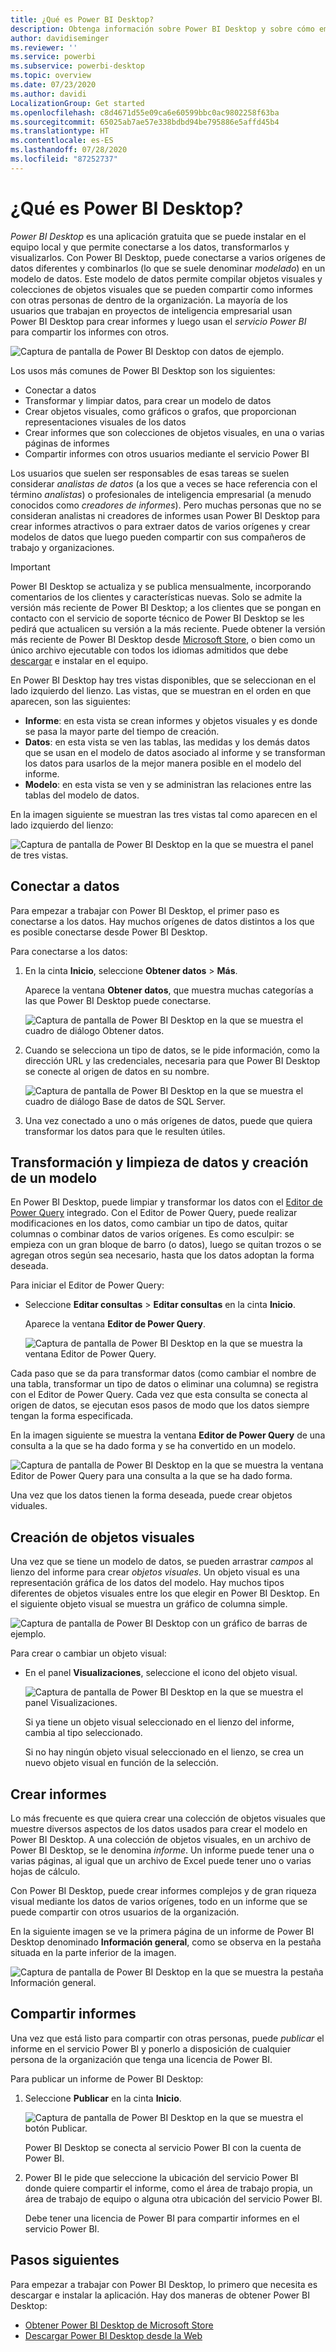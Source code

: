 ```yaml
---
title: ¿Qué es Power BI Desktop?
description: Obtenga información sobre Power BI Desktop y sobre cómo empezar a usarlo.
author: davidiseminger
ms.reviewer: ''
ms.service: powerbi
ms.subservice: powerbi-desktop
ms.topic: overview
ms.date: 07/23/2020
ms.author: davidi
LocalizationGroup: Get started
ms.openlocfilehash: c8d4671d55e09ca6e60599bbc0ac9802258f63ba
ms.sourcegitcommit: 65025ab7ae57e338bdbd94be795886e5affd45b4
ms.translationtype: HT
ms.contentlocale: es-ES
ms.lasthandoff: 07/28/2020
ms.locfileid: "87252737"
---
```

# <a name="what-is-power-bi-desktop"></a>¿Qué es Power BI Desktop?

*Power BI Desktop* es una aplicación gratuita que se puede instalar en el equipo local y que permite conectarse a los datos, transformarlos y visualizarlos. Con Power BI Desktop, puede conectarse a varios orígenes de datos diferentes y combinarlos (lo que se suele denominar *modelado*) en un modelo de datos. Este modelo de datos permite compilar objetos visuales y colecciones de objetos visuales que se pueden compartir como informes con otras personas de dentro de la organización. La mayoría de los usuarios que trabajan en proyectos de inteligencia empresarial usan Power BI Desktop para crear informes y luego usan el *servicio Power BI* para compartir los informes con otros.

![Captura de pantalla de Power BI Desktop con datos de ejemplo.](media/desktop-what-is-desktop/what-is-desktop_01.png)

Los usos más comunes de Power BI Desktop son los siguientes:

* Conectar a datos
* Transformar y limpiar datos, para crear un modelo de datos
* Crear objetos visuales, como gráficos o grafos, que proporcionan representaciones visuales de los datos
* Crear informes que son colecciones de objetos visuales, en una o varias páginas de informes
* Compartir informes con otros usuarios mediante el servicio Power BI

Los usuarios que suelen ser responsables de esas tareas se suelen considerar *analistas de datos* (a los que a veces se hace referencia con el término *analistas*) o profesionales de inteligencia empresarial (a menudo conocidos como *creadores de informes*). Pero muchas personas que no se consideran analistas ni creadores de informes usan Power BI Desktop para crear informes atractivos o para extraer datos de varios orígenes y crear modelos de datos que luego pueden compartir con sus compañeros de trabajo y organizaciones.


> [!IMPORTANT]
> Power BI Desktop se actualiza y se publica mensualmente, incorporando comentarios de los clientes y características nuevas. Solo se admite la versión más reciente de Power BI Desktop; a los clientes que se pongan en contacto con el servicio de soporte técnico de Power BI Desktop se les pedirá que actualicen su versión a la más reciente. Puede obtener la versión más reciente de Power BI Desktop desde [Microsoft Store](https://aka.ms/pbidesktopstore), o bien como un único archivo ejecutable con todos los idiomas admitidos que debe [descargar](https://www.microsoft.com/download/details.aspx?id=58494) e instalar en el equipo.


En Power BI Desktop hay tres vistas disponibles, que se seleccionan en el lado izquierdo del lienzo. Las vistas, que se muestran en el orden en que aparecen, son las siguientes:
* **Informe**: en esta vista se crean informes y objetos visuales y es donde se pasa la mayor parte del tiempo de creación.
* **Datos**: en esta vista se ven las tablas, las medidas y los demás datos que se usan en el modelo de datos asociado al informe y se transforman los datos para usarlos de la mejor manera posible en el modelo del informe.
* **Modelo**: en esta vista se ven y se administran las relaciones entre las tablas del modelo de datos.

En la imagen siguiente se muestran las tres vistas tal como aparecen en el lado izquierdo del lienzo:

![Captura de pantalla de Power BI Desktop en la que se muestra el panel de tres vistas.](media/desktop-what-is-desktop/what-is-desktop-07.png)
 

## <a name="connect-to-data"></a>Conectar a datos
Para empezar a trabajar con Power BI Desktop, el primer paso es conectarse a los datos. Hay muchos orígenes de datos distintos a los que es posible conectarse desde Power BI Desktop. 

Para conectarse a los datos:

1. En la cinta **Inicio**, seleccione **Obtener datos** > **Más**. 

   Aparece la ventana **Obtener datos**, que muestra muchas categorías a las que Power BI Desktop puede conectarse.

   ![Captura de pantalla de Power BI Desktop en la que se muestra el cuadro de diálogo Obtener datos.](media/desktop-what-is-desktop/what-is-desktop_02.png)

2. Cuando se selecciona un tipo de datos, se le pide información, como la dirección URL y las credenciales, necesaria para que Power BI Desktop se conecte al origen de datos en su nombre.

   ![Captura de pantalla de Power BI Desktop en la que se muestra el cuadro de diálogo Base de datos de SQL Server.](media/desktop-what-is-desktop/what-is-desktop_03.png)

3. Una vez conectado a uno o más orígenes de datos, puede que quiera transformar los datos para que le resulten útiles.

## <a name="transform-and-clean-data-create-a-model"></a>Transformación y limpieza de datos y creación de un modelo

En Power BI Desktop, puede limpiar y transformar los datos con el [Editor de Power Query](https://docs.microsoft.com/power-bi/desktop-query-overview) integrado. Con el Editor de Power Query, puede realizar modificaciones en los datos, como cambiar un tipo de datos, quitar columnas o combinar datos de varios orígenes. Es como esculpir: se empieza con un gran bloque de barro (o datos), luego se quitan trozos o se agregan otros según sea necesario, hasta que los datos adoptan la forma deseada. 

Para iniciar el Editor de Power Query:

- Seleccione **Editar consultas** > **Editar consultas** en la cinta **Inicio**.

   Aparece la ventana **Editor de Power Query**.

   ![Captura de pantalla de Power BI Desktop en la que se muestra la ventana Editor de Power Query.](media/desktop-getting-started/designer_gsg_editquery.png)

Cada paso que se da para transformar datos (como cambiar el nombre de una tabla, transformar un tipo de datos o eliminar una columna) se registra con el Editor de Power Query. Cada vez que esta consulta se conecta al origen de datos, se ejecutan esos pasos de modo que los datos siempre tengan la forma especificada.

En la imagen siguiente se muestra la ventana **Editor de Power Query** de una consulta a la que se ha dado forma y se ha convertido en un modelo.

 ![Captura de pantalla de Power BI Desktop en la que se muestra la ventana Editor de Power Query para una consulta a la que se ha dado forma.](media/desktop-getting-started/shapecombine_querysettingsfinished.png)

Una vez que los datos tienen la forma deseada, puede crear objetos viduales. 

## <a name="create-visuals"></a>Creación de objetos visuales 

Una vez que se tiene un modelo de datos, se pueden arrastrar *campos* al lienzo del informe para crear *objetos visuales*. Un objeto visual es una representación gráfica de los datos del modelo. Hay muchos tipos diferentes de objetos visuales entre los que elegir en Power BI Desktop. En el siguiente objeto visual se muestra un gráfico de columna simple. 

![Captura de pantalla de Power BI Desktop con un gráfico de barras de ejemplo.](media/desktop-what-is-desktop/what-is-desktop_04.png)

Para crear o cambiar un objeto visual: 

- En el panel **Visualizaciones**, seleccione el icono del objeto visual. 

   ![Captura de pantalla de Power BI Desktop en la que se muestra el panel Visualizaciones.](media/desktop-what-is-desktop/what-is-desktop_05.png)

   Si ya tiene un objeto visual seleccionado en el lienzo del informe, cambia al tipo seleccionado. 

   Si no hay ningún objeto visual seleccionado en el lienzo, se crea un nuevo objeto visual en función de la selección.


## <a name="create-reports"></a>Crear informes

Lo más frecuente es que quiera crear una colección de objetos visuales que muestre diversos aspectos de los datos usados para crear el modelo en Power BI Desktop. A una colección de objetos visuales, en un archivo de Power BI Desktop, se le denomina *informe*. Un informe puede tener una o varias páginas, al igual que un archivo de Excel puede tener uno o varias hojas de cálculo.

Con Power BI Desktop, puede crear informes complejos y de gran riqueza visual mediante los datos de varios orígenes, todo en un informe que se puede compartir con otros usuarios de la organización.

En la siguiente imagen se ve la primera página de un informe de Power BI Desktop denominado **Información general**, como se observa en la pestaña situada en la parte inferior de la imagen. 

![Captura de pantalla de Power BI Desktop en la que se muestra la pestaña Información general.](media/desktop-what-is-desktop/what-is-desktop_01.png)

## <a name="share-reports"></a>Compartir informes

Una vez que está listo para compartir con otras personas, puede *publicar* el informe en el servicio Power BI y ponerlo a disposición de cualquier persona de la organización que tenga una licencia de Power BI. 

Para publicar un informe de Power BI Desktop: 

1. Seleccione **Publicar** en la cinta **Inicio**.

   ![Captura de pantalla de Power BI Desktop en la que se muestra el botón Publicar.](media/desktop-what-is-desktop/what-is-desktop_06.png)

   Power BI Desktop se conecta al servicio Power BI con la cuenta de Power BI. 

2. Power BI le pide que seleccione la ubicación del servicio Power BI donde quiere compartir el informe, como el área de trabajo propia, un área de trabajo de equipo o alguna otra ubicación del servicio Power BI. 

   Debe tener una licencia de Power BI para compartir informes en el servicio Power BI.


## <a name="next-steps"></a>Pasos siguientes

Para empezar a trabajar con Power BI Desktop, lo primero que necesita es descargar e instalar la aplicación. Hay dos maneras de obtener Power BI Desktop:

* [Obtener Power BI Desktop de Microsoft Store](https://aka.ms/pbidesktopstore)
* [Descargar Power BI Desktop desde la Web](https://www.microsoft.com/download/details.aspx?id=58494)

